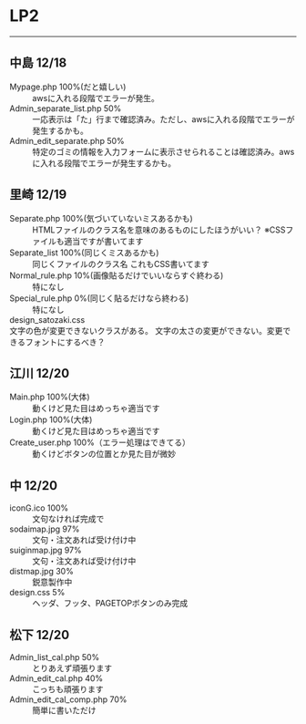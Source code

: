 # LP2
***
## 中島 12/18
<dl>
  <dt>Mypage.php 100%(だと嬉しい)</dt>
  <dd>awsに入れる段階でエラーが発生。</dd>
  <dt>Admin_separate_list.php 50%</dt>
  <dd>一応表示は「た」行まで確認済み。ただし、awsに入れる段階でエラーが発生するかも。</dd>
  <dt>Admin_edit_separate.php 50%</dt>
  <dd>特定のゴミの情報を入力フォームに表示させられることは確認済み。awsに入れる段階でエラーが発生するかも。</dd>
</dl>

## 里崎 12/19
<dl>
  <dt>Separate.php 100%(気づいていないミスあるかも)</dt>
    <dd>
      HTMLファイルのクラス名を意味のあるものにしたほうがいい？  
      ※CSSファイルも適当ですが書いてます
    </dd>  
  <dt>Separate_list 100%(同じくミスあるかも)</dt>
    <dd>
      同じくファイルのクラス名  
      これもCSS書いてます
    </dd>  
  <dt>Normal_rule.php 10%(画像貼るだけでいいならすぐ終わる)</dt>
    <dd>特になし</dd>  
  <dt>Special_rule.php 0%(同じく貼るだけなら終わる)</dt>
    <dd>特になし</dd>  
  <dt>design_satozaki.css</dt>
    文字の色が変更できないクラスがある。  
    文字の太さの変更ができない。変更できるフォントにするべき？  
</dl>

## 江川 12/20
<dl>
  <dt>Main.php 100%(大体)</dt>
  <dd>動くけど見た目はめっちゃ適当です</dd>  
  <dt>Login.php 100%(大体)</dt>
  <dd>動くけど見た目はめっちゃ適当です</dd>
  <dt>Create_user.php 100%（エラー処理はできてる）</dt>
  <dd>動くけどボタンの位置とか見た目が微妙</dd>  
</dl>

## 中 12/20
<dl>
  <dt>iconG.ico 100%</dt>
  <dd>文句なければ完成で</dd>
  <dt>sodaimap.jpg 97%</dt>
  <dd>文句・注文あれば受け付け中</dd>
  <dt>suiginmap.jpg 97%</dt>
  <dd>文句・注文あれば受け付け中</dd>
  <dt>distmap.jpg 30%</dt>
  <dd>鋭意製作中</dd>
  <dt>design.css 5%</dt>
  <dd>ヘッダ、フッタ、PAGETOPボタンのみ完成</dd>
</dl>

## 松下 12/20
<dl>
  <dt>Admin_list_cal.php 50%</dt>
  <dd>とりあえず頑張ります</dd>
  <dt>Admin_edit_cal.php 40%</dt>
  <dd>こっちも頑張ります</dd>
  <dt>Admin_edit_cal_comp.php 70%</dt>
  <dd>簡単に書いただけ</dd>
</dl>
